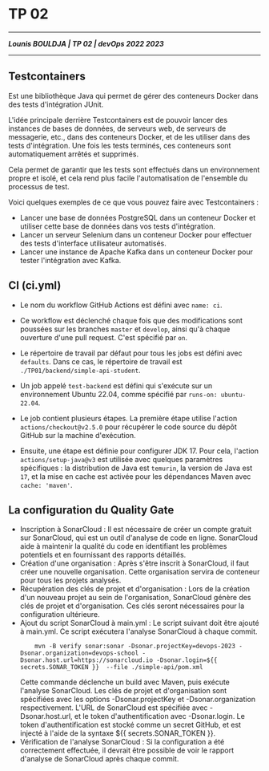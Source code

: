 # TP 02

___
***Lounis BOULDJA    |   TP 02    |     devOps 2022 2023***
___

## Testcontainers
Est une bibliothèque Java qui permet de gérer des conteneurs Docker dans des tests d'intégration JUnit.

L'idée principale derrière Testcontainers est de pouvoir lancer des instances de bases de données, de serveurs web, de serveurs de messagerie, etc., dans des conteneurs Docker, et de les utiliser dans des tests d'intégration. Une fois les tests terminés, ces conteneurs sont automatiquement arrêtés et supprimés.

Cela permet de garantir que les tests sont effectués dans un environnement propre et isolé, et cela rend plus facile l'automatisation de l'ensemble du processus de test.

Voici quelques exemples de ce que vous pouvez faire avec Testcontainers :

- Lancer une base de données PostgreSQL dans un conteneur Docker et utiliser cette base de données dans vos tests d'intégration.
- Lancer un serveur Selenium dans un conteneur Docker pour effectuer des tests d'interface utilisateur automatisés.
- Lancer une instance de Apache Kafka dans un conteneur Docker pour tester l'intégration avec Kafka.

## CI (ci.yml)

- Le nom du workflow GitHub Actions est défini avec `name: ci`.

- Ce workflow est déclenché chaque fois que des modifications sont poussées sur les branches `master` et `develop`, ainsi qu'à chaque ouverture d'une pull request. C'est spécifié par `on`.

- Le répertoire de travail par défaut pour tous les jobs est défini avec `defaults`. Dans ce cas, le répertoire de travail est `./TP01/backend/simple-api-student`.

- Un job appelé `test-backend` est défini qui s'exécute sur un environnement Ubuntu 22.04, comme spécifié par `runs-on: ubuntu-22.04`.

- Le job contient plusieurs étapes. La première étape utilise l'action `actions/checkout@v2.5.0` pour récupérer le code source du dépôt GitHub sur la machine d'exécution.

- Ensuite, une étape est définie pour configurer JDK 17. Pour cela, l'action `actions/setup-java@v3` est utilisée avec quelques paramètres spécifiques : la distribution de Java est `temurin`, la version de Java est `17`, et la mise en cache est activée pour les dépendances Maven avec `cache: 'maven'`.

## La configuration du Quality Gate 

- Inscription à SonarCloud : Il est nécessaire de créer un compte gratuit sur SonarCloud, qui est un outil d'analyse de code en ligne. SonarCloud aide à maintenir la qualité du code en identifiant les problèmes potentiels et en fournissant des rapports détaillés.
- Création d'une organisation : Après s'être inscrit à SonarCloud, il faut créer une nouvelle organisation. Cette organisation servira de conteneur pour tous les projets analysés.
- Récupération des clés de projet et d'organisation : Lors de la création d'un nouveau projet au sein de l'organisation, SonarCloud génère des clés de projet et d'organisation. Ces clés seront nécessaires pour la configuration ultérieure.
- Ajout du script SonarCloud à main.yml : Le script suivant doit être ajouté à main.yml. Ce script exécutera l'analyse SonarCloud à chaque commit.
  ```shell
      mvn -B verify sonar:sonar -Dsonar.projectKey=devops-2023 -Dsonar.organization=devops-school -Dsonar.host.url=https://sonarcloud.io -Dsonar.login=${{ secrets.SONAR_TOKEN }}  --file ./simple-api/pom.xml
   ```
  Cette commande déclenche un build avec Maven, puis exécute l'analyse SonarCloud. Les clés de projet et d'organisation sont spécifiées avec les options -Dsonar.projectKey et -Dsonar.organization respectivement. L'URL de SonarCloud est spécifiée avec -Dsonar.host.url, et le token d'authentification avec -Dsonar.login. Le token d'authentification est stocké comme un secret GitHub, et est injecté à l'aide de la syntaxe ${{ secrets.SONAR_TOKEN }}.
- Vérification de l'analyse SonarCloud : Si la configuration a été correctement effectuée, il devrait être possible de voir le rapport d'analyse de SonarCloud après chaque commit.